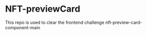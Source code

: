 # NFT-previewCard
This repo is used to clear the frontend challenge nft-preview-card-component-main
